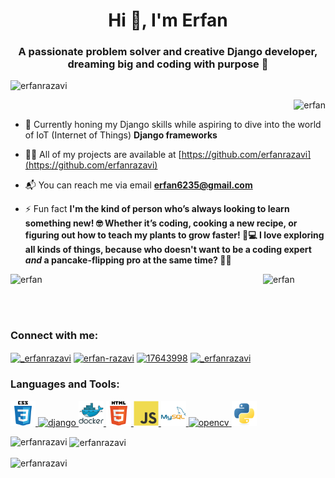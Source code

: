 <h1 align="center">Hi 👋, I'm Erfan</h1>
<h3 align="center">A passionate problem solver and creative Django developer, dreaming big and coding with purpose 🚀</h3>

<p align="left"> <img  src="https://komarev.com/ghpvc/?username=erfanrazavi&label=Profile%20views&color=0e75b6&style=flat" alt="erfanrazavi" /> </p>
<p align="right">
<img alt="erfan" width="100" src="https://media.giphy.com/media/KYh90pNGHTEEMryoqo/giphy.gif?cid=790b7611vcmx86mrd5z4yot3ajh084ob70pjlzfzg454nx1a&ep=v1_stickers_search&rid=giphy.gif" >
</p>

- 🌱 Currently honing my Django skills while aspiring to dive into the world of IoT (Internet of Things) **Django frameworks**

- 👨‍💻 All of my projects are available at [https://github.com/erfanrazavi](https://github.com/erfanrazavi)

- 📬 You can reach me via email **erfan6235@gmail.com**

- ⚡ Fun fact **I'm the kind of person who’s always looking to learn something new! 🤓 Whether it’s coding, cooking a new recipe, or figuring out how to teach my plants to grow faster! 🌱💻 I love exploring all kinds of things, because who doesn't want to be a coding expert *and* a pancake-flipping pro at the same time? 🥞✨**


<p>
<img  align="left" alt="erfan" width="100" src="https://media.giphy.com/media/xcJZIKw5lVp5WCLz0K/giphy.gif?cid=790b76114xpj9vugnmik5ddl5ixfkd5dcssjj1z9zc9nnio0&ep=v1_stickers_search&rid=giphy.gif&ct=s" >
<img  align="right" alt="erfan" width="100" src="https://media.giphy.com/media/wdstc5jhafw2FvBOd1/giphy.gif?cid=ecf05e47poxshrqgwq6yy7c0hl9jb3yc956wx6ldzrb9ysxe&ep=v1_stickers_search&rid=giphy.gif" ><br>
</p></br></br>


<h3 align="left">Connect with me:</h3>
<p align="left">
<a href="https://twitter.com/_erfanrazavi" target="blank"><img align="center" src="https://raw.githubusercontent.com/rahuldkjain/github-profile-readme-generator/master/src/images/icons/Social/twitter.svg" alt="_erfanrazavi" height="30" width="40" /></a>
<a href="https://linkedin.com/in/erfan-razavi" target="blank"><img align="center" src="https://raw.githubusercontent.com/rahuldkjain/github-profile-readme-generator/master/src/images/icons/Social/linked-in-alt.svg" alt="erfan-razavi" height="30" width="40" /></a>
<a href="https://stackoverflow.com/users/17643998" target="blank"><img align="center" src="https://raw.githubusercontent.com/rahuldkjain/github-profile-readme-generator/master/src/images/icons/Social/stack-overflow.svg" alt="17643998" height="30" width="40" /></a>
<a href="https://instagram.com/_erfanrazavi" target="blank"><img align="center" src="https://raw.githubusercontent.com/rahuldkjain/github-profile-readme-generator/master/src/images/icons/Social/instagram.svg" alt="_erfanrazavi" height="30" width="40" /></a>
</p>

<h3 align="left">Languages and Tools:</h3>
<p align="left"> <a href="https://www.w3schools.com/css/" target="_blank" rel="noreferrer"> <img src="https://raw.githubusercontent.com/devicons/devicon/master/icons/css3/css3-original-wordmark.svg" alt="css3" width="40" height="40"/> </a> <a href="https://www.djangoproject.com/" target="_blank" rel="noreferrer"> <img src="https://cdn.worldvectorlogo.com/logos/django.svg" alt="django" width="40" height="40"/> </a> <a href="https://www.docker.com/" target="_blank" rel="noreferrer"> <img src="https://raw.githubusercontent.com/devicons/devicon/master/icons/docker/docker-original-wordmark.svg" alt="docker" width="40" height="40"/> </a> <a href="https://www.w3.org/html/" target="_blank" rel="noreferrer"> <img src="https://raw.githubusercontent.com/devicons/devicon/master/icons/html5/html5-original-wordmark.svg" alt="html5" width="40" height="40"/> </a> <a href="https://developer.mozilla.org/en-US/docs/Web/JavaScript" target="_blank" rel="noreferrer"> <img src="https://raw.githubusercontent.com/devicons/devicon/master/icons/javascript/javascript-original.svg" alt="javascript" width="40" height="40"/> </a> <a href="https://www.mysql.com/" target="_blank" rel="noreferrer"> <img src="https://raw.githubusercontent.com/devicons/devicon/master/icons/mysql/mysql-original-wordmark.svg" alt="mysql" width="40" height="40"/> </a> <a href="https://opencv.org/" target="_blank" rel="noreferrer"> <img src="https://www.vectorlogo.zone/logos/opencv/opencv-icon.svg" alt="opencv" width="40" height="40"/> </a> <a href="https://www.python.org" target="_blank" rel="noreferrer"> <img src="https://raw.githubusercontent.com/devicons/devicon/master/icons/python/python-original.svg" alt="python" width="40" height="40"/> </a> </p>

<p><img align="left" src="https://github-readme-stats.vercel.app/api/top-langs?username=erfanrazavi&show_icons=true&locale=en&layout=compact" alt="erfanrazavi" /></p>

<p>&nbsp;<img align="center" src="https://github-readme-stats.vercel.app/api?username=erfanrazavi&show_icons=true&locale=en" alt="erfanrazavi" /></p>

<p><img align="center" src="https://github-readme-streak-stats.herokuapp.com/?user=erfanrazavi&" alt="erfanrazavi" /></p>
